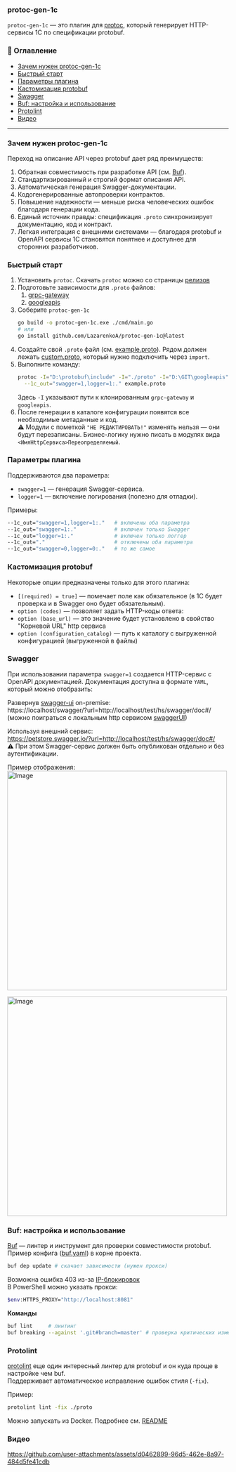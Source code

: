 ### protoc-gen-1c
`protoc-gen-1c` — это плагин для [protoc](https://github.com/protocolbuffers/protobuf), который генерирует HTTP-сервисы 1С по спецификации protobuf.


### 📑 Оглавление
* [Зачем нужен protoc-gen-1c](#зачем-нужен-protoc-gen-1c)
* [Быстрый старт](#быстрый-старт)
* [Параметры плагина](#параметры-плагина)
* [Кастомизация protobuf](#кастомизация-protobuf)
* [Swagger](#swagger)
* [Buf: настройка и использование](#buf-настройка-и-использование)
* [Protolint](#protolint)
* [Видео](#видео)


---
### Зачем нужен protoc-gen-1c
Переход на описание API через protobuf дает ряд преимуществ:
1. Обратная совместимость при разработке API (см. [Buf](#buf-настройка-и-использование)).
2. Стандартизированный и строгий формат описания API.
3. Автоматическая генерация Swagger-документации.
4. Кодогенерированные автопроверки контрактов.
5. Повышение надежности — меньше риска человеческих ошибок благодаря генерации кода.
6. Единый источник правды: спецификация `.proto` синхронизирует документацию, код и контракт.
7. Легкая интеграция с внешними системами — благодаря protobuf и OpenAPI сервисы 1С становятся понятнее и доступнее для сторонних разработчиков.


### Быстрый старт
1. Установить `protoc`. Скачать `protoc` можно со страницы [релизов](https://github.com/protocolbuffers/protobuf/releases)
2. Подготовьте зависимости для `.proto` файлов:
   1. [grpc-gateway](https://github.com/grpc-ecosystem/grpc-gateway)
   2. [googleapis](https://github.com/googleapis/googleapis)
3. Соберите `protoc-gen-1c` 
   ```bash
   go build -o protoc-gen-1c.exe ./cmd/main.go
   # или
   go install github.com/LazarenkoA/protoc-gen-1c@latest
   ```
4. Создайте свой `.proto` файл (см. [example.proto](/proto/example.proto)). 
Рядом должен лежать [custom.proto](/proto/custom.proto), который нужно подключить через `import`.
5. Выполните команду:
   ```bash
   protoc -I="D:\protobuf\include" -I="./proto" -I="D:\GIT\googleapis" -I="D:\GIT\grpc-gateway" \
     --1c_out="swagger=1,logger=1:." example.proto
   ```
   Здесь `-I` указывают пути к клонированным `grpc-gateway` и `googleapis`.
6. После генерации в каталоге конфигурации появятся все необходимые метаданные и код.<br>
   ⚠️ Модули с пометкой `"НЕ РЕДАКТИРОВАТЬ!"` изменять нельзя — они будут перезаписаны.
   Бизнес-логику нужно писать в модулях вида `<ИмяHttpСервиса>Переопределяемый`.

### Параметры плагина
Поддерживаются два параметра:
* `swagger=1` — генерация Swagger-сервиса.
* `logger=1` — включение логирования (полезно для отладки).

Примеры:
```bash
--1c_out="swagger=1,logger=1:."   # включены оба параметра
--1c_out="swagger=1:."            # включен только Swagger
--1c_out="logger=1:."             # включен только логгер
--1c_out="."                      # отключены оба параметра
--1c_out="swagger=0,logger=0:."   # то же самое
```


### Кастомизация protobuf
Некоторые опции предназначены только для этого плагина:
* `[(required) = true]` — помечает поле как обязательное (в 1С будет проверка и в Swagger оно будет обязательным).
* `option (codes)` — позволяет задать HTTP-коды ответа:
* `option (base_url)` — это значение будет установлено в свойство "Корневой URL" http сервиса
* `option (configuration_catalog)` — путь к каталогу с выгруженной конфигурацией (выгруженной в файлы)


### Swagger
При использовании параметра `swagger=1` создается HTTP-сервис с OpenAPI документацией.
Документация доступна в формате `YAML`, который можно отобразить:

Развернув [swagger-ui](https://github.com/swagger-api/swagger-ui) on-premise: <br>
https://localhost/swagger/?url=http://localhost/test/hs/swagger/doc#/ <br>
(можно поиграться с локальным http сервисом [swaggerUI](/swagger/swaggerUI))

Используя внешний сервис:<br>
https://petstore.swagger.io/?url=http://localhost/test/hs/swagger/doc#/<br>
⚠️ При этом Swagger-сервис должен быть опубликован отдельно и без аутентификации.

Пример отображения:<br>
<img width="500"  alt="Image" src="https://github.com/user-attachments/assets/7df68aa7-6abb-4c79-a658-07d964c8169a" />

<img width="500" alt="Image" src="https://github.com/user-attachments/assets/6e392dec-a791-4581-b553-19d2552e580c" />


### Buf: настройка и использование
[Buf](https://github.com/bufbuild/buf) — линтер и инструмент для проверки совместимости protobuf.<br>
Пример конфига ([buf.yaml](buf.yaml)) в корне проекта.

```bash
buf dep update # скачает зависимости (нужен прокси)
```
Возможна ошибка 403 из-за [IP-блокировок](https://buf.build/docs/bsr/authentication/#ip-address-blocking)<br>
В PowerShell можно указать прокси:
```bash
$env:HTTPS_PROXY="http://localhost:8081"
```

**Команды**
```bash
buf lint     # линтинг
buf breaking --against '.git#branch=master' # проверка критических изменений (обратную совместимость)
```


### Protolint
[protolint](https://github.com/yoheimuta/protolint) еще один интересный линтер для protobuf и он куда проще в настройке чем buf.<br>
Поддерживает автоматическое исправление ошибок стиля (`-fix`).

Пример:
```bash
protolint lint -fix ./proto
```
Можно запускать из Docker. Подробнее см. [README](https://github.com/yoheimuta/protolint)


### Видео
https://github.com/user-attachments/assets/d0462899-96d5-462e-8a97-484d5fe41cdb
